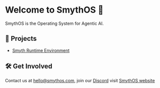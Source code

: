 # Welcome to SmythOS 👋

SmythOS is the Operating System for Agentic AI.

## 🚀 Projects

- [Smyth Runtime Environment](https://github.com/SmythOS/sre)


## 🛠️ Get Involved
Contact us at [hello@smythos.com](mailto:hello@smythos.com), join our [Discord](https://discord.gg/smythos) visit [SmythOS website](https://smythos.com)
